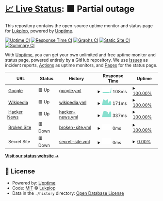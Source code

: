 # [📈 Live Status](https://Lukplop.github.io/test-upptime): <!--live status--> **🟧 Partial outage**

This repository contains the open-source uptime monitor and status page for [Lukplop](https://Lukplop.github.io/test-upptime), powered by [Upptime](https://github.com/upptime/upptime).

[![Uptime CI](https://github.com/koj-co/upptime/workflows/Uptime%20CI/badge.svg)](https://github.com/koj-co/upptime/actions?query=workflow%3A%22Uptime+CI%22)
[![Response Time CI](https://github.com/koj-co/upptime/workflows/Response%20Time%20CI/badge.svg)](https://github.com/koj-co/upptime/actions?query=workflow%3A%22Response+Time+CI%22)
[![Graphs CI](https://github.com/koj-co/upptime/workflows/Graphs%20CI/badge.svg)](https://github.com/koj-co/upptime/actions?query=workflow%3A%22Graphs+CI%22)
[![Static Site CI](https://github.com/koj-co/upptime/workflows/Static%20Site%20CI/badge.svg)](https://github.com/koj-co/upptime/actions?query=workflow%3A%22Static+Site+CI%22)
[![Summary CI](https://github.com/koj-co/upptime/workflows/Summary%20CI/badge.svg)](https://github.com/koj-co/upptime/actions?query=workflow%3A%22Summary+CI%22)

With [Upptime](https://upptime.js.org), you can get your own unlimited and free uptime monitor and status page, powered entirely by a GitHub repository. We use [Issues](https://github.com/Lukplop/test-upptime/issues) as incident reports, [Actions](https://github.com/Lukplop/test-upptime/actions) as uptime monitors, and [Pages](https://Lukplop.github.io/test-upptime) for the status page.

<!--start: status pages-->
<!-- This summary is generated by Upptime (https://github.com/upptime/upptime) -->
<!-- Do not edit this manually, your changes will be overwritten -->
<!-- prettier-ignore -->
| URL | Status | History | Response Time | Uptime |
| --- | ------ | ------- | ------------- | ------ |
| <img alt="" src="https://favicons.githubusercontent.com/www.google.com" height="13"> [Google](https://www.google.com) | 🟩 Up | [google.yml](https://github.com/Lukplop/test-upptime/commits/HEAD/history/google.yml) | <details><summary><img alt="Response time graph" src="./graphs/google/response-time-week.png" height="20"> 108ms</summary><br><a href="https://Lukplop.github.io/test-upptime/history/google"><img alt="Response time 94" src="https://img.shields.io/endpoint?url=https%3A%2F%2Fraw.githubusercontent.com%2FLukplop%2Ftest-upptime%2FHEAD%2Fapi%2Fgoogle%2Fresponse-time.json"></a><br><a href="https://Lukplop.github.io/test-upptime/history/google"><img alt="24-hour response time 365" src="https://img.shields.io/endpoint?url=https%3A%2F%2Fraw.githubusercontent.com%2FLukplop%2Ftest-upptime%2FHEAD%2Fapi%2Fgoogle%2Fresponse-time-day.json"></a><br><a href="https://Lukplop.github.io/test-upptime/history/google"><img alt="7-day response time 108" src="https://img.shields.io/endpoint?url=https%3A%2F%2Fraw.githubusercontent.com%2FLukplop%2Ftest-upptime%2FHEAD%2Fapi%2Fgoogle%2Fresponse-time-week.json"></a><br><a href="https://Lukplop.github.io/test-upptime/history/google"><img alt="30-day response time 92" src="https://img.shields.io/endpoint?url=https%3A%2F%2Fraw.githubusercontent.com%2FLukplop%2Ftest-upptime%2FHEAD%2Fapi%2Fgoogle%2Fresponse-time-month.json"></a><br><a href="https://Lukplop.github.io/test-upptime/history/google"><img alt="1-year response time 95" src="https://img.shields.io/endpoint?url=https%3A%2F%2Fraw.githubusercontent.com%2FLukplop%2Ftest-upptime%2FHEAD%2Fapi%2Fgoogle%2Fresponse-time-year.json"></a></details> | <details><summary><a href="https://Lukplop.github.io/test-upptime/history/google">100.00%</a></summary><a href="https://Lukplop.github.io/test-upptime/history/google"><img alt="All-time uptime 100.00%" src="https://img.shields.io/endpoint?url=https%3A%2F%2Fraw.githubusercontent.com%2FLukplop%2Ftest-upptime%2FHEAD%2Fapi%2Fgoogle%2Fuptime.json"></a><br><a href="https://Lukplop.github.io/test-upptime/history/google"><img alt="24-hour uptime 100.00%" src="https://img.shields.io/endpoint?url=https%3A%2F%2Fraw.githubusercontent.com%2FLukplop%2Ftest-upptime%2FHEAD%2Fapi%2Fgoogle%2Fuptime-day.json"></a><br><a href="https://Lukplop.github.io/test-upptime/history/google"><img alt="7-day uptime 100.00%" src="https://img.shields.io/endpoint?url=https%3A%2F%2Fraw.githubusercontent.com%2FLukplop%2Ftest-upptime%2FHEAD%2Fapi%2Fgoogle%2Fuptime-week.json"></a><br><a href="https://Lukplop.github.io/test-upptime/history/google"><img alt="30-day uptime 100.00%" src="https://img.shields.io/endpoint?url=https%3A%2F%2Fraw.githubusercontent.com%2FLukplop%2Ftest-upptime%2FHEAD%2Fapi%2Fgoogle%2Fuptime-month.json"></a><br><a href="https://Lukplop.github.io/test-upptime/history/google"><img alt="1-year uptime 100.00%" src="https://img.shields.io/endpoint?url=https%3A%2F%2Fraw.githubusercontent.com%2FLukplop%2Ftest-upptime%2FHEAD%2Fapi%2Fgoogle%2Fuptime-year.json"></a></details>
| <img alt="" src="https://favicons.githubusercontent.com/en.wikipedia.org" height="13"> [Wikipedia](https://en.wikipedia.org) | 🟩 Up | [wikipedia.yml](https://github.com/Lukplop/test-upptime/commits/HEAD/history/wikipedia.yml) | <details><summary><img alt="Response time graph" src="./graphs/wikipedia/response-time-week.png" height="20"> 171ms</summary><br><a href="https://Lukplop.github.io/test-upptime/history/wikipedia"><img alt="Response time 198" src="https://img.shields.io/endpoint?url=https%3A%2F%2Fraw.githubusercontent.com%2FLukplop%2Ftest-upptime%2FHEAD%2Fapi%2Fwikipedia%2Fresponse-time.json"></a><br><a href="https://Lukplop.github.io/test-upptime/history/wikipedia"><img alt="24-hour response time 107" src="https://img.shields.io/endpoint?url=https%3A%2F%2Fraw.githubusercontent.com%2FLukplop%2Ftest-upptime%2FHEAD%2Fapi%2Fwikipedia%2Fresponse-time-day.json"></a><br><a href="https://Lukplop.github.io/test-upptime/history/wikipedia"><img alt="7-day response time 171" src="https://img.shields.io/endpoint?url=https%3A%2F%2Fraw.githubusercontent.com%2FLukplop%2Ftest-upptime%2FHEAD%2Fapi%2Fwikipedia%2Fresponse-time-week.json"></a><br><a href="https://Lukplop.github.io/test-upptime/history/wikipedia"><img alt="30-day response time 258" src="https://img.shields.io/endpoint?url=https%3A%2F%2Fraw.githubusercontent.com%2FLukplop%2Ftest-upptime%2FHEAD%2Fapi%2Fwikipedia%2Fresponse-time-month.json"></a><br><a href="https://Lukplop.github.io/test-upptime/history/wikipedia"><img alt="1-year response time 217" src="https://img.shields.io/endpoint?url=https%3A%2F%2Fraw.githubusercontent.com%2FLukplop%2Ftest-upptime%2FHEAD%2Fapi%2Fwikipedia%2Fresponse-time-year.json"></a></details> | <details><summary><a href="https://Lukplop.github.io/test-upptime/history/wikipedia">100.00%</a></summary><a href="https://Lukplop.github.io/test-upptime/history/wikipedia"><img alt="All-time uptime 100.00%" src="https://img.shields.io/endpoint?url=https%3A%2F%2Fraw.githubusercontent.com%2FLukplop%2Ftest-upptime%2FHEAD%2Fapi%2Fwikipedia%2Fuptime.json"></a><br><a href="https://Lukplop.github.io/test-upptime/history/wikipedia"><img alt="24-hour uptime 100.00%" src="https://img.shields.io/endpoint?url=https%3A%2F%2Fraw.githubusercontent.com%2FLukplop%2Ftest-upptime%2FHEAD%2Fapi%2Fwikipedia%2Fuptime-day.json"></a><br><a href="https://Lukplop.github.io/test-upptime/history/wikipedia"><img alt="7-day uptime 100.00%" src="https://img.shields.io/endpoint?url=https%3A%2F%2Fraw.githubusercontent.com%2FLukplop%2Ftest-upptime%2FHEAD%2Fapi%2Fwikipedia%2Fuptime-week.json"></a><br><a href="https://Lukplop.github.io/test-upptime/history/wikipedia"><img alt="30-day uptime 100.00%" src="https://img.shields.io/endpoint?url=https%3A%2F%2Fraw.githubusercontent.com%2FLukplop%2Ftest-upptime%2FHEAD%2Fapi%2Fwikipedia%2Fuptime-month.json"></a><br><a href="https://Lukplop.github.io/test-upptime/history/wikipedia"><img alt="1-year uptime 100.00%" src="https://img.shields.io/endpoint?url=https%3A%2F%2Fraw.githubusercontent.com%2FLukplop%2Ftest-upptime%2FHEAD%2Fapi%2Fwikipedia%2Fuptime-year.json"></a></details>
| <img alt="" src="https://favicons.githubusercontent.com/news.ycombinator.com" height="13"> [Hacker News](https://news.ycombinator.com) | 🟩 Up | [hacker-news.yml](https://github.com/Lukplop/test-upptime/commits/HEAD/history/hacker-news.yml) | <details><summary><img alt="Response time graph" src="./graphs/hacker-news/response-time-week.png" height="20"> 337ms</summary><br><a href="https://Lukplop.github.io/test-upptime/history/hacker-news"><img alt="Response time 400" src="https://img.shields.io/endpoint?url=https%3A%2F%2Fraw.githubusercontent.com%2FLukplop%2Ftest-upptime%2FHEAD%2Fapi%2Fhacker-news%2Fresponse-time.json"></a><br><a href="https://Lukplop.github.io/test-upptime/history/hacker-news"><img alt="24-hour response time 297" src="https://img.shields.io/endpoint?url=https%3A%2F%2Fraw.githubusercontent.com%2FLukplop%2Ftest-upptime%2FHEAD%2Fapi%2Fhacker-news%2Fresponse-time-day.json"></a><br><a href="https://Lukplop.github.io/test-upptime/history/hacker-news"><img alt="7-day response time 337" src="https://img.shields.io/endpoint?url=https%3A%2F%2Fraw.githubusercontent.com%2FLukplop%2Ftest-upptime%2FHEAD%2Fapi%2Fhacker-news%2Fresponse-time-week.json"></a><br><a href="https://Lukplop.github.io/test-upptime/history/hacker-news"><img alt="30-day response time 351" src="https://img.shields.io/endpoint?url=https%3A%2F%2Fraw.githubusercontent.com%2FLukplop%2Ftest-upptime%2FHEAD%2Fapi%2Fhacker-news%2Fresponse-time-month.json"></a><br><a href="https://Lukplop.github.io/test-upptime/history/hacker-news"><img alt="1-year response time 392" src="https://img.shields.io/endpoint?url=https%3A%2F%2Fraw.githubusercontent.com%2FLukplop%2Ftest-upptime%2FHEAD%2Fapi%2Fhacker-news%2Fresponse-time-year.json"></a></details> | <details><summary><a href="https://Lukplop.github.io/test-upptime/history/hacker-news">100.00%</a></summary><a href="https://Lukplop.github.io/test-upptime/history/hacker-news"><img alt="All-time uptime 99.97%" src="https://img.shields.io/endpoint?url=https%3A%2F%2Fraw.githubusercontent.com%2FLukplop%2Ftest-upptime%2FHEAD%2Fapi%2Fhacker-news%2Fuptime.json"></a><br><a href="https://Lukplop.github.io/test-upptime/history/hacker-news"><img alt="24-hour uptime 100.00%" src="https://img.shields.io/endpoint?url=https%3A%2F%2Fraw.githubusercontent.com%2FLukplop%2Ftest-upptime%2FHEAD%2Fapi%2Fhacker-news%2Fuptime-day.json"></a><br><a href="https://Lukplop.github.io/test-upptime/history/hacker-news"><img alt="7-day uptime 100.00%" src="https://img.shields.io/endpoint?url=https%3A%2F%2Fraw.githubusercontent.com%2FLukplop%2Ftest-upptime%2FHEAD%2Fapi%2Fhacker-news%2Fuptime-week.json"></a><br><a href="https://Lukplop.github.io/test-upptime/history/hacker-news"><img alt="30-day uptime 100.00%" src="https://img.shields.io/endpoint?url=https%3A%2F%2Fraw.githubusercontent.com%2FLukplop%2Ftest-upptime%2FHEAD%2Fapi%2Fhacker-news%2Fuptime-month.json"></a><br><a href="https://Lukplop.github.io/test-upptime/history/hacker-news"><img alt="1-year uptime 99.96%" src="https://img.shields.io/endpoint?url=https%3A%2F%2Fraw.githubusercontent.com%2FLukplop%2Ftest-upptime%2FHEAD%2Fapi%2Fhacker-news%2Fuptime-year.json"></a></details>
| <img alt="" src="https://favicons.githubusercontent.com/thissitedoesnotexist.com" height="13"> [Broken Site](https://thissitedoesnotexist.com) | 🟥 Down | [broken-site.yml](https://github.com/Lukplop/test-upptime/commits/HEAD/history/broken-site.yml) | <details><summary><img alt="Response time graph" src="./graphs/broken-site/response-time-week.png" height="20"> 0ms</summary><br><a href="https://Lukplop.github.io/test-upptime/history/broken-site"><img alt="Response time 0" src="https://img.shields.io/endpoint?url=https%3A%2F%2Fraw.githubusercontent.com%2FLukplop%2Ftest-upptime%2FHEAD%2Fapi%2Fbroken-site%2Fresponse-time.json"></a><br><a href="https://Lukplop.github.io/test-upptime/history/broken-site"><img alt="24-hour response time 0" src="https://img.shields.io/endpoint?url=https%3A%2F%2Fraw.githubusercontent.com%2FLukplop%2Ftest-upptime%2FHEAD%2Fapi%2Fbroken-site%2Fresponse-time-day.json"></a><br><a href="https://Lukplop.github.io/test-upptime/history/broken-site"><img alt="7-day response time 0" src="https://img.shields.io/endpoint?url=https%3A%2F%2Fraw.githubusercontent.com%2FLukplop%2Ftest-upptime%2FHEAD%2Fapi%2Fbroken-site%2Fresponse-time-week.json"></a><br><a href="https://Lukplop.github.io/test-upptime/history/broken-site"><img alt="30-day response time 0" src="https://img.shields.io/endpoint?url=https%3A%2F%2Fraw.githubusercontent.com%2FLukplop%2Ftest-upptime%2FHEAD%2Fapi%2Fbroken-site%2Fresponse-time-month.json"></a><br><a href="https://Lukplop.github.io/test-upptime/history/broken-site"><img alt="1-year response time 0" src="https://img.shields.io/endpoint?url=https%3A%2F%2Fraw.githubusercontent.com%2FLukplop%2Ftest-upptime%2FHEAD%2Fapi%2Fbroken-site%2Fresponse-time-year.json"></a></details> | <details><summary><a href="https://Lukplop.github.io/test-upptime/history/broken-site">100.00%</a></summary><a href="https://Lukplop.github.io/test-upptime/history/broken-site"><img alt="All-time uptime 100.00%" src="https://img.shields.io/endpoint?url=https%3A%2F%2Fraw.githubusercontent.com%2FLukplop%2Ftest-upptime%2FHEAD%2Fapi%2Fbroken-site%2Fuptime.json"></a><br><a href="https://Lukplop.github.io/test-upptime/history/broken-site"><img alt="24-hour uptime 100.00%" src="https://img.shields.io/endpoint?url=https%3A%2F%2Fraw.githubusercontent.com%2FLukplop%2Ftest-upptime%2FHEAD%2Fapi%2Fbroken-site%2Fuptime-day.json"></a><br><a href="https://Lukplop.github.io/test-upptime/history/broken-site"><img alt="7-day uptime 100.00%" src="https://img.shields.io/endpoint?url=https%3A%2F%2Fraw.githubusercontent.com%2FLukplop%2Ftest-upptime%2FHEAD%2Fapi%2Fbroken-site%2Fuptime-week.json"></a><br><a href="https://Lukplop.github.io/test-upptime/history/broken-site"><img alt="30-day uptime 100.00%" src="https://img.shields.io/endpoint?url=https%3A%2F%2Fraw.githubusercontent.com%2FLukplop%2Ftest-upptime%2FHEAD%2Fapi%2Fbroken-site%2Fuptime-month.json"></a><br><a href="https://Lukplop.github.io/test-upptime/history/broken-site"><img alt="1-year uptime 100.00%" src="https://img.shields.io/endpoint?url=https%3A%2F%2Fraw.githubusercontent.com%2FLukplop%2Ftest-upptime%2FHEAD%2Fapi%2Fbroken-site%2Fuptime-year.json"></a></details>
| <img alt="" src="https://favicons.githubusercontent.com/null" height="13"> Secret Site | 🟥 Down | [secret-site.yml](https://github.com/Lukplop/test-upptime/commits/HEAD/history/secret-site.yml) | <details><summary><img alt="Response time graph" src="./graphs/secret-site/response-time-week.png" height="20"> 0ms</summary><br><a href="https://Lukplop.github.io/test-upptime/history/secret-site"><img alt="Response time 0" src="https://img.shields.io/endpoint?url=https%3A%2F%2Fraw.githubusercontent.com%2FLukplop%2Ftest-upptime%2FHEAD%2Fapi%2Fsecret-site%2Fresponse-time.json"></a><br><a href="https://Lukplop.github.io/test-upptime/history/secret-site"><img alt="24-hour response time 0" src="https://img.shields.io/endpoint?url=https%3A%2F%2Fraw.githubusercontent.com%2FLukplop%2Ftest-upptime%2FHEAD%2Fapi%2Fsecret-site%2Fresponse-time-day.json"></a><br><a href="https://Lukplop.github.io/test-upptime/history/secret-site"><img alt="7-day response time 0" src="https://img.shields.io/endpoint?url=https%3A%2F%2Fraw.githubusercontent.com%2FLukplop%2Ftest-upptime%2FHEAD%2Fapi%2Fsecret-site%2Fresponse-time-week.json"></a><br><a href="https://Lukplop.github.io/test-upptime/history/secret-site"><img alt="30-day response time 0" src="https://img.shields.io/endpoint?url=https%3A%2F%2Fraw.githubusercontent.com%2FLukplop%2Ftest-upptime%2FHEAD%2Fapi%2Fsecret-site%2Fresponse-time-month.json"></a><br><a href="https://Lukplop.github.io/test-upptime/history/secret-site"><img alt="1-year response time 0" src="https://img.shields.io/endpoint?url=https%3A%2F%2Fraw.githubusercontent.com%2FLukplop%2Ftest-upptime%2FHEAD%2Fapi%2Fsecret-site%2Fresponse-time-year.json"></a></details> | <details><summary><a href="https://Lukplop.github.io/test-upptime/history/secret-site">0.00%</a></summary><a href="https://Lukplop.github.io/test-upptime/history/secret-site"><img alt="All-time uptime 20.25%" src="https://img.shields.io/endpoint?url=https%3A%2F%2Fraw.githubusercontent.com%2FLukplop%2Ftest-upptime%2FHEAD%2Fapi%2Fsecret-site%2Fuptime.json"></a><br><a href="https://Lukplop.github.io/test-upptime/history/secret-site"><img alt="24-hour uptime 0.00%" src="https://img.shields.io/endpoint?url=https%3A%2F%2Fraw.githubusercontent.com%2FLukplop%2Ftest-upptime%2FHEAD%2Fapi%2Fsecret-site%2Fuptime-day.json"></a><br><a href="https://Lukplop.github.io/test-upptime/history/secret-site"><img alt="7-day uptime 0.00%" src="https://img.shields.io/endpoint?url=https%3A%2F%2Fraw.githubusercontent.com%2FLukplop%2Ftest-upptime%2FHEAD%2Fapi%2Fsecret-site%2Fuptime-week.json"></a><br><a href="https://Lukplop.github.io/test-upptime/history/secret-site"><img alt="30-day uptime 0.00%" src="https://img.shields.io/endpoint?url=https%3A%2F%2Fraw.githubusercontent.com%2FLukplop%2Ftest-upptime%2FHEAD%2Fapi%2Fsecret-site%2Fuptime-month.json"></a><br><a href="https://Lukplop.github.io/test-upptime/history/secret-site"><img alt="1-year uptime 0.00%" src="https://img.shields.io/endpoint?url=https%3A%2F%2Fraw.githubusercontent.com%2FLukplop%2Ftest-upptime%2FHEAD%2Fapi%2Fsecret-site%2Fuptime-year.json"></a></details>

<!--end: status pages-->

[**Visit our status website →**](https://Lukplop.github.io/test-upptime)

## 📄 License

- Powered by: [Upptime](https://github.com/upptime/upptime)
- Code: [MIT](./LICENSE) © [Lukplop](https://Lukplop.github.io/test-upptime)
- Data in the `./history` directory: [Open Database License](https://opendatacommons.org/licenses/odbl/1-0/)
